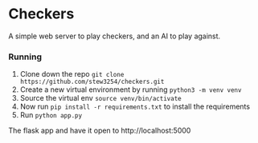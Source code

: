 # Checkers

A simple web server to play checkers, and an AI to play against.

### Running
1. Clone down the repo `git clone https://github.com/stew3254/checkers.git`
1. Create a new virtual environment by running `python3 -m venv venv`
1. Source the virtual env `source venv/bin/activate`
1. Now run `pip install -r requirements.txt` to install the requirements
1. Run `python app.py`

The flask app and have it open to http://localhost:5000